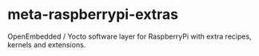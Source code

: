 # meta-raspberrypi-extras
OpenEmbedded / Yocto software layer for RaspberryPi with extra recipes, kernels and extensions.
